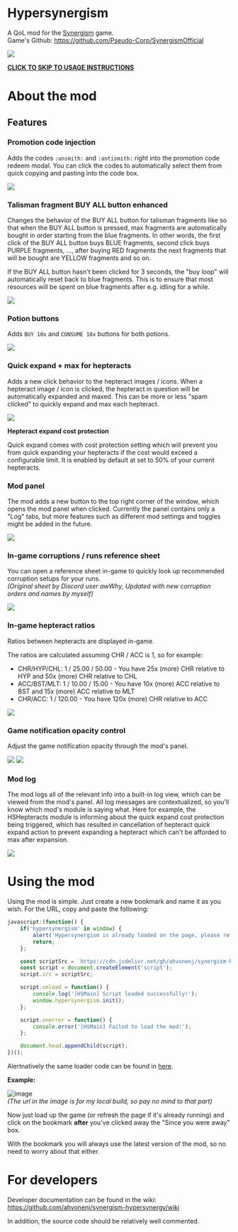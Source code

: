 # Hypersynergism

A QoL mod for the [Synergism](https://synergism.cc/) game.  
Game's Github: https://github.com/Pseudo-Corp/SynergismOfficial

![](https://synergism.cc/Pictures/Default/icon.gif)

**[CLICK TO SKIP TO USAGE INSTRUCTIONS](#using-the-mod)**

# About the mod

## Features

### Promotion code injection

Adds the codes `:unsmith:` and `:antismith:` right into the promotion code redeem modal. You can click the codes to automatically select them from quick copying and pasting into the code box.

![](https://github.com/ahvonenj/synergism-hypersynergy/blob/main/doc/img/codes.png?raw=true)

### Talisman fragment BUY ALL button enhanced

Changes the behavior of the BUY ALL button for talisman fragments like so that when the BUY ALL button is pressed, max fragments are automatically bought in order starting from the blue fragments. In other words, the first click of the BUY ALL button buys BLUE fragments, second click buys PURPLE fragments, ..., after buying RED fragments the next fragments that will be bought are YELLOW fragments and so on.

If the BUY ALL button hasn't been clicked for 3 seconds, the "buy loop" will automatically reset back to blue fragments. This is to ensure that most resources will be spent on blue fragments after e.g. idling for a while.

![](https://github.com/ahvonenj/synergism-hypersynergy/blob/main/doc/img/frags.png?raw=true)

### Potion buttons

Adds `BUY 10x` and `CONSUME 10x` buttons for both potions.

![](https://github.com/ahvonenj/synergism-hypersynergy/blob/main/doc/img/potions.png?raw=true)

### Quick expand + max for hepteracts

Adds a new click behavior to the hepteract images / icons. When a hepteract image / icon is clicked, the hepteract in question will be automatically expanded and maxed. This can be more or less "spam clicked" to quickly expand and max each hepteract.

**![](https://github.com/ahvonenj/synergism-hypersynergy/blob/main/doc/img/hepteracts.png?raw=true)**

**Hepteract expand cost protection**

Quick expand comes with cost protection setting which will prevent you from quick expanding your hepteracts if the cost would exceed a configurable limit. It is enabled by default at set to 50% of your current hepteracts.

### Mod panel

The mod adds a new button to the top right corner of the window, which opens the mod panel when clicked. Currently the panel contains only a "Log" tabs, but more features such as different mod settings and toggles might be added in the future.

![](https://github.com/ahvonenj/synergism-hypersynergy/blob/main/doc/img/panel.png)

### In-game corruptions / runs reference sheet

You can open a reference sheet in-game to quickly look up recommended corruption setups for your runs.  
*(Original sheet by Discord user awWhy, Updated with new corruption orders and names by myself)*

![](https://github.com/ahvonenj/synergism-hypersynergy/blob/main/doc/img/ref_sheet.png?raw=true)

### In-game hepteract ratios

Ratios between hepteracts are displayed in-game. 

The ratios are calculated assuming CHR / ACC is 1, so for example:

- CHR/HYP/CHL: 1 / 25.00 / 50.00 - You have 25x (more) CHR relative to HYP and 50x (more) CHR relative to CHL
- ACC/BST/MLT: 1 / 10.00 / 15.00 - You have 10x (more) ACC relative to BST and 15x (more) ACC relative to MLT
- CHR/ACC: 1 / 120.00 - You have 120x (more) CHR relative to ACC

![](https://github.com/ahvonenj/synergism-hypersynergy/blob/main/doc/img/hept_ratios.png?raw=true)

### Game notification opacity control

Adjust the game notification opacity through the mod's panel.

![](https://github.com/ahvonenj/synergism-hypersynergy/blob/main/doc/img/settings.png?raw=true)
![](https://github.com/ahvonenj/synergism-hypersynergy/blob/main/doc/img/opacity_control.png?raw=true)

### Mod log

The mod logs all of the relevant info into a built-in log view, which can be viewed from the mod's panel. All log messages are contextualized, so you'll know which mod's module is saying what. Here for example, the HSHepteracts module is informing about the quick expand cost protection being triggered, which has resulted in cancellation of hepteract quick expand action to prevent expanding a hepteract which can't be afforded to max after expansion.

![](https://github.com/ahvonenj/synergism-hypersynergy/blob/main/doc/img/log.png?raw=true)

# Using the mod

Using the mod is simple. Just create a new bookmark and name it as you wish. For the URL, copy and paste the following:

```JavaScript
javascript:(function() {
    if('hypersynergism' in window) {
        alert('Hypersynergism is already loaded on the page, please refresh if you want to reload the mod');
        return;
    };

    const scriptSrc = `https://cdn.jsdelivr.net/gh/ahvonenj/synergism-hypersynergy@latest/release/mod/hypersynergism_release.js?r=${Math.floor(Math.random() * 1000000)}`;
    const script = document.createElement('script');
    script.src = scriptSrc;

    script.onload = function() {
        console.log('[HSMain] Script loaded successfully!');
        window.hypersynergism.init();
    };

    script.onerror = function() {
        console.error('[HSMain] Failed to load the mod!');
    };

    document.head.appendChild(script);
})();
```

Alertnatively the same loader code can be found in [here](https://github.com/ahvonenj/synergism-hypersynergy/blob/main/release/loader/loader.js).

**Example:**

![image](https://github.com/user-attachments/assets/23c63ad6-83e1-4d05-9c6d-8c4494be2692)  
*(The url in the image is for my local build, so pay no mind to that part)*

Now just load up the game (or refresh the page if it's already running) and click on the bookmark **after** you've clicked away the "Since you were away" box.

With the bookmark you will always use the latest version of the mod, so no need to worry about that either.

# For developers

Developer documentation can be found in the wiki: https://github.com/ahvonenj/synergism-hypersynergy/wiki

In addition, the source code should be relatively well commented.
